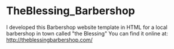 # TheBlessing_Barbershop
I developed this Barbershop website template in HTML for a local barbershop in town called "the Blessing" 
You can find it online at: http://theblessingbarbershop.com/
